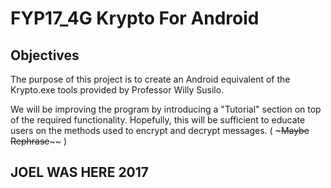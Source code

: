FYP17_4G Krypto For Android
====

Objectives
----
The purpose of this project is to create an Android equivalent of the Krypto.exe tools provided by Professor Willy Susilo.

We will be improving the program by introducing a "Tutorial" section on top of the required functionality. Hopefully, this will be sufficient to educate users on the methods used to encrypt and decrypt messages. ( ~~~Maybe Rephrase~~~~ )


## JOEL WAS HERE 2017